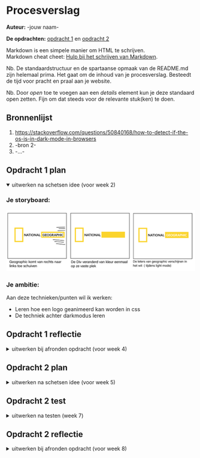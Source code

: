 # Procesverslag
**Auteur:** -jouw naam-

**De opdrachten:** [opdracht 1](opdracht1/index.html) en [opdracht 2](opdracht2/index.html)


Markdown is een simpele manier om HTML te schrijven.  
Markdown cheat cheet: [Hulp bij het schrijven van Markdown](https://github.com/adam-p/markdown-here/wiki/Markdown-Cheatsheet).

Nb. De standaardstructuur en de spartaanse opmaak van de README.md zijn helemaal prima. Het gaat om de inhoud van je procesverslag. Besteedt de tijd voor pracht en praal aan je website.

Nb. Door *open* toe te voegen aan een *details* element kun je deze standaard open zetten. Fijn om dat steeds voor de relevante stuk(ken) te doen.



## Bronnenlijst
  1. https://stackoverflow.com/questions/50840168/how-to-detect-if-the-os-is-in-dark-mode-in-browsers
  2. -bron 2-
  3. -...-



## Opdracht 1 plan

<details open>
  <summary>uitwerken na schetsen idee (voor week 2)</summary>


  ### Je storyboard:
  <img src="readme-images/storyboard.png" width="575px" alt="storyboard voor opdracht 1">


  ### Je ambitie: 
  Aan deze technieken/punten wil ik werken:
  - Leren hoe een logo geanimeerd kan worden in css
  - De techniek achter darkmodus leren
 
</details>



## Opdracht 1 reflectie

<details>
  <summary>uitwerken bij afronden opdracht (voor week 4)</summary>


  ### Je uitkomst - karakteristiek screenshot(s):
  <img src="readme-images/ginggoed.png" width="575px" alt="uitomst opdracht 1">


  ### Dit ging goed/Heb ik geleerd: 
  Korte omschrijving met plaatje(s)
  Ik heb geleerd dat je hoe je in puur css kan animeren. Ik wist hiervoor ook niet hoe je darkthemes moest maken, na wat onderzoeken bleek het simpeler dan dat ik had verwacht.

  <img src="readme-images/ginggoed.png" width="475px" alt="top">


  ### Dit was lastig/Is niet gelukt:
  Korte omschrijving met plaatje(s)

  Ik moest meerdere animaties toevoegen aan het zelfde object, ik raakte ergens in de war en dacht dat ik steeds een ander object eromheen moest aanspreken om het te laten werken. Bleek dat het ook werkt als ik een , zet en animation delays gebruik.

  <img src="readme-images/gingfout.png" width="475px" alt="bummer">
</details>



## Opdracht 2 plan

<details>
  <summary>uitwerken na schetsen idee (voor week 5)</summary>


  ### Je ontwerp:
  <img src="readme-images/dummy-plaatje.svg" width="375px" alt="ontwerp opdracht 2">


  ### Je ambitie: 
  Aan deze technieken/punten wil ik werken:
  - punt 1
  - punt 2
  - nog een punt
  - ...
</details>



## Opdracht 2 test

<details>
  <summary>uitwerken na testen (week 7)</summary>

  Neem minimaal 5 bevindingen op:



  ### Bevinding 1:
  Omschrijving van wat er nog niet orde was (tekst en afbeeding(en)).

  #### oplossing:
  Beschrijving hoe je het hebt hebt opgelost of als het niet gelukt is hoe je het zou oplossen (tekst en afbeeding(en)).



  ### Bevinding 2:
  Omschrijving van wat er nog niet orde was (tekst en afbeeding(en)).

  #### oplossing:
  Beschrijving hoe je het hebt hebt opgelost of als het niet gelukt is hoe je het zou oplossen (tekst en afbeeding(en)).



  ### Bevinding 3:
  ...
</details>



## Opdracht 2 reflectie

<details>
  <summary>uitwerken bij afronden opdracht (voor week 8)</summary>

  ### Je uitkomst - karakteristiek screenshot(s):
  <img src="readme-images/dummy-plaatje.svg" width="375px" alt="uitkomst opdracht 2">


  ### Dit ging goed/Heb ik geleerd: 
  Korte omschrijving met plaatje(s)

  <img src="readme-images/dummy-plaatje.svg" width="375px" alt="top">


  ### Dit was lastig/Is niet gelukt:
  Korte omschrijving met plaatje(s)

  <img src="readme-images/dummy-plaatje.svg" width="375px" alt="bummer">
</details>
